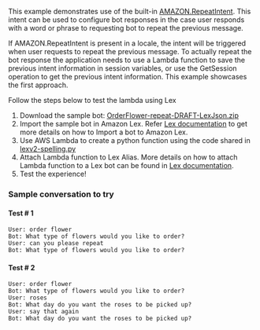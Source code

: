 This example demonstrates use of the built-in [AMAZON.RepeatIntent](https://docs.aws.amazon.com/lex/latest/dg/built-in-intent-repeat.html). This intent can be used to configure bot responses in the case user responds with a word or phrase to requesting bot to repeat the previous message. 

If AMAZON.RepeatIntent is present in a locale, the intent will be triggered when user requests to repeat the previous message. To actually repeat the bot response the application needs to use a Lambda function to save the previous intent information in session variables, or use the GetSession operation to get the previous intent information. This example showcases the first approach.

Follow the steps below to test the lambda using Lex

1. Download the sample bot: [OrderFlower-repeat-DRAFT-LexJson.zip](https://github.com/Tachyon/aws-lexv2-example-lambda/raw/main/python/blueprints/feature-demo/repeat-intent-demo/OrderFlower-repeat-DRAFT-LexJson.zip)
2. Import the sample bot in Amazon Lex. Refer [Lex documentation](https://docs.aws.amazon.com/lexv2/latest/dg/import.html) to get more details on how to Import a bot to Amazon Lex.
3. Use AWS Lambda to create a python function using the code shared in [lexv2-spelling.py](https://github.com/Tachyon/aws-lexv2-example-lambda/blob/main/blueprints/python/spelling-example-bot/lexv2-spelling.py)
4. Attach Lambda function to Lex Alias. More details on how to attach Lambda function to a Lex bot can be found in [Lex documentation](https://docs.aws.amazon.com/lexv2/latest/dg/lambda.html#lambda-attach).
5. Test the experience!

### Sample conversation to try
#### Test # 1
```
User: order flower
Bot: What type of flowers would you like to order?
User: can you please repeat
Bot: What type of flowers would you like to order?
```
#### Test # 2
```
User: order flower
Bot: What type of flowers would you like to order?
User: roses
Bot: What day do you want the roses to be picked up?
User: say that again
Bot: What day do you want the roses to be picked up?
```